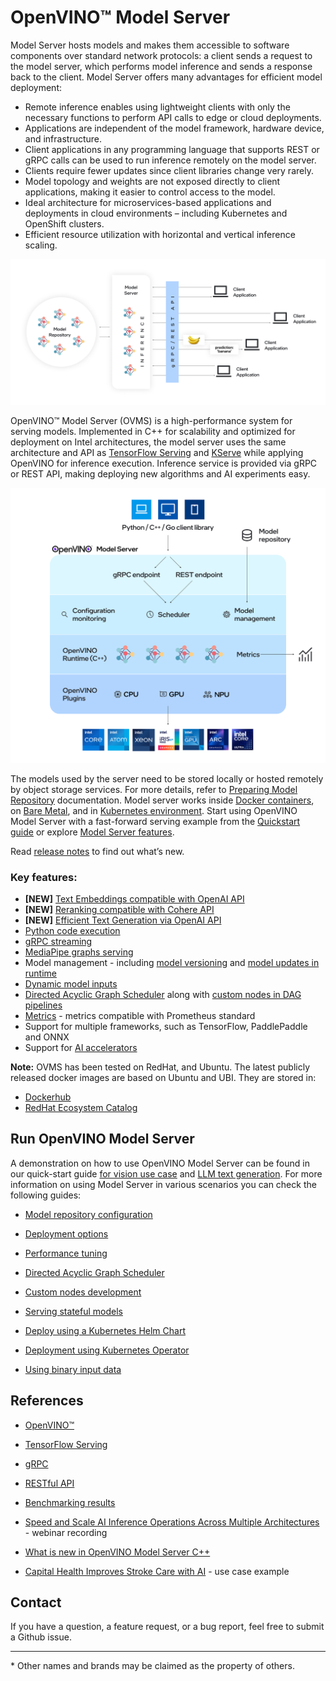 # OpenVINO&trade; Model Server

Model Server hosts models and makes them accessible to software components over standard network protocols: a client sends a request to the model server, which performs model inference and sends a response back to the client. Model Server offers many advantages for efficient model deployment: 
- Remote inference enables using lightweight clients with only the necessary functions to perform API calls to edge or cloud deployments.
- Applications are independent of the model framework, hardware device, and infrastructure.
- Client applications in any programming language that supports REST or gRPC calls can be used to run inference remotely on the model server.
- Clients require fewer updates since client libraries change very rarely.
- Model topology and weights are not exposed directly to client applications, making it easier to control access to the model.
- Ideal architecture for microservices-based applications and deployments in cloud environments – including Kubernetes and OpenShift clusters.
- Efficient resource utilization with horizontal and vertical inference scaling.

![OVMS diagram](docs/ovms_diagram.png)

OpenVINO&trade; Model Server (OVMS) is a high-performance system for serving models. Implemented in C++ for scalability and optimized for deployment on Intel architectures, the model server uses the same architecture and API as [TensorFlow Serving](https://github.com/tensorflow/serving) and [KServe](https://github.com/kserve/kserve) while applying OpenVINO for inference execution. Inference service is provided via gRPC or REST API, making deploying new algorithms and AI experiments easy.

![OVMS picture](docs/ovms_high_level.png)

The models used by the server need to be stored locally or hosted remotely by object storage services. For more details, refer to [Preparing Model Repository](https://docs.openvino.ai/nightly/openvino-workflow/model-server/ovms_docs_models_repository.html) documentation. Model server works inside [Docker containers](https://docs.openvino.ai/nightly/openvino-workflow/model-server/ovms_docs_deploying_server.html#deploying-model-server-in-docker-container), on [Bare Metal](https://docs.openvino.ai/nightly/openvino-workflow/model-server/ovms_docs_deploying_server.html#deploying-model-server-on-baremetal-without-container), and in [Kubernetes environment](https://docs.openvino.ai/nightly/openvino-workflow/model-server/ovms_docs_deploying_server.html#deploying-model-server-in-kubernetes).
Start using OpenVINO Model Server with a fast-forward serving example from the [Quickstart guide](https://docs.openvino.ai/nightly/openvino-workflow/model-server/ovms_docs_quick_start_guide.html) or explore [Model Server features](https://docs.openvino.ai/nightly/openvino-workflow/model-server/ovms_docs_features.html).

Read [release notes](https://github.com/openvinotoolkit/model_server/releases) to find out what’s new.

### Key features:
- **[NEW]** [Text Embeddings compatible with OpenAI API](https://docs.openvino.ai/nightly/openvino-workflow/model-server/ovms_demos_embeddings.html)
- **[NEW]** [Reranking compatible with Cohere API](https://docs.openvino.ai/nightly/openvino-workflow/model-server/ovms_demos_rerank.html)
- **[NEW]** [Efficient Text Generation via OpenAI API](https://docs.openvino.ai/nightly/openvino-workflow/model-server/ovms_demos_continuous_batching.html)
- [Python code execution](https://docs.openvino.ai/nightly/openvino-workflow/model-server/ovms_docs_python_support_reference.html)
- [gRPC streaming](https://docs.openvino.ai/nightly/openvino-workflow/model-server/ovms_docs_streaming_endpoints.html)
- [MediaPipe graphs serving](https://docs.openvino.ai/nightly/openvino-workflow/model-server/ovms_docs_mediapipe.html) 
- Model management - including [model versioning](https://docs.openvino.ai/nightly/openvino-workflow/model-server/ovms_docs_model_version_policy.html) and [model updates in runtime](https://docs.openvino.ai/nightly/openvino-workflow/model-server/ovms_docs_online_config_changes.html)
- [Dynamic model inputs](https://docs.openvino.ai/nightly/openvino-workflow/model-server/ovms_docs_shape_batch_layout.html)
- [Directed Acyclic Graph Scheduler](https://docs.openvino.ai/nightly/openvino-workflow/model-server/ovms_docs_dag.html) along with [custom nodes in DAG pipelines](https://docs.openvino.ai/nightly/openvino-workflow/model-server/ovms_docs_custom_node_development.html)
- [Metrics](https://docs.openvino.ai/nightly/openvino-workflow/model-server/ovms_docs_metrics.html) - metrics compatible with Prometheus standard
- Support for multiple frameworks, such as TensorFlow, PaddlePaddle and ONNX
- Support for [AI accelerators](https://docs.openvino.ai/nightly/about-openvino/compatibility-and-support/supported-devices.html)

**Note:** OVMS has been tested on RedHat, and Ubuntu. The latest publicly released docker images are based on Ubuntu and UBI.
They are stored in:
- [Dockerhub](https://hub.docker.com/r/openvino/model_server)
- [RedHat Ecosystem Catalog](https://catalog.redhat.com/software/containers/intel/openvino-model-server/607833052937385fc98515de)


## Run OpenVINO Model Server

A demonstration on how to use OpenVINO Model Server can be found in our quick-start guide [for vision use case](https://docs.openvino.ai/nightly/openvino-workflow/model-server/ovms_docs_quick_start_guide.html) and [LLM text generation](https://docs.openvino.ai/nightly/openvino-workflow/model-server/ovms_docs_llm_quickstart.html). 
For more information on using Model Server in various scenarios you can check the following guides:

* [Model repository configuration](https://docs.openvino.ai/nightly/openvino-workflow/model-server/ovms_docs_models_repository.html)

* [Deployment options](https://docs.openvino.ai/nightly/openvino-workflow/model-server/ovms_docs_deploying_server.html)

* [Performance tuning](https://docs.openvino.ai/nightly/openvino-workflow/model-server/ovms_docs_performance_tuning.html)

* [Directed Acyclic Graph Scheduler](https://docs.openvino.ai/nightly/openvino-workflow/model-server/ovms_docs_dag.html)

* [Custom nodes development](https://docs.openvino.ai/nightly/openvino-workflow/model-server/ovms_docs_custom_node_development.html)

* [Serving stateful models](https://docs.openvino.ai/nightly/openvino-workflow/model-server/ovms_docs_stateful_models.html)

* [Deploy using a Kubernetes Helm Chart](https://github.com/openvinotoolkit/operator/tree/main/helm-charts/ovms)

* [Deployment using Kubernetes Operator](https://operatorhub.io/operator/ovms-operator)

* [Using binary input data](https://docs.openvino.ai/nightly/openvino-workflow/model-server/ovms_docs_binary_input.html)



## References

* [OpenVINO&trade;](https://software.intel.com/en-us/openvino-toolkit)

* [TensorFlow Serving](https://github.com/tensorflow/serving)

* [gRPC](https://grpc.io/)

* [RESTful API](https://restfulapi.net/)

* [Benchmarking results](https://docs.openvino.ai/nightly/about-openvino/performance-benchmarks.html)

* [Speed and Scale AI Inference Operations Across Multiple Architectures](https://techdecoded.intel.io/essentials/speed-and-scale-ai-inference-operations-across-multiple-architectures/?elq_cid=3646480_ts1607680426276&erpm_id=6470692_ts1607680426276) - webinar recording

* [What is new in OpenVINO Model Server C++](https://www.intel.com/content/www/us/en/artificial-intelligence/posts/whats-new-openvino-model-server.html)

* [Capital Health Improves Stroke Care with AI](https://www.intel.co.uk/content/www/uk/en/customer-spotlight/stories/capital-health-ai-customer-story.html) - use case example

## Contact

If you have a question, a feature request, or a bug report, feel free to submit a Github issue.


---
\* Other names and brands may be claimed as the property of others.
